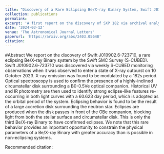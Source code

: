 ```yaml
---
title: "Discovery of a Rare Eclipsing Be/X-ray Binary System, Swift J010902.6-723710 = SXP 182"
collection: publications
permalink: 
excerpt: 'A first report on the discovery of SXP 182 via archival analysis and X-ray outburst. SXP 182 is the third eclipsing Be/X-ray Binary ever discovered.'
date: '2024-03-12'
venue: 'The Astronomical Journal Letters'
paperurl: 'https://arxiv.org/abs/2403.05648'
citation: 
---
```


#Abstract
We report on the discovery of Swift J010902.6-723710, a rare eclipsing Be/X-ray Binary system by the Swift SMC Survey (S-CUBED). Swift J010902.6-723710 was discovered via weekly S-CUBED monitoring observations when it was observed to enter a state of X-ray outburst on 10 October 2023. X-ray emission was found to be modulated by a 182s period. Optical spectroscopy is used to confirm the presence of a highly-inclined circumstellar disk surrounding a B0-0.5Ve optical companion. Historical UV and IR photometry are then used to identify strong eclipse-like features re-occurring in both light curves with a 60.623 day period, which is adopted as the orbital period of the system. Eclipsing behavior is found to be the result of a large accretion disk surrounding the neutron star. Eclipses are produced when the disk passes in front of the OBe companion, blocking light from both the stellar surface and circumstellar disk. This is only the third Be/X-ray Binary to have confirmed eclipses. We note that this rare behavior provides an important opportunity to constrain the physical parameters of a Be/X-ray Binary with greater accuracy than is possible in non-eclipsing systems.

Recommended citation: 


